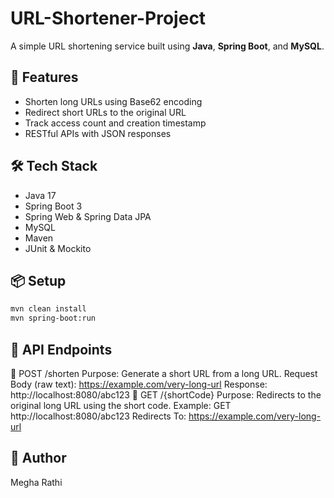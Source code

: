 # URL-Shortener-Project
A simple URL shortening service built using **Java**, **Spring Boot**, and **MySQL**.

## 🚀 Features
- Shorten long URLs using Base62 encoding
- Redirect short URLs to the original URL
- Track access count and creation timestamp
- RESTful APIs with JSON responses

## 🛠 Tech Stack
- Java 17
- Spring Boot 3
- Spring Web & Spring Data JPA
- MySQL
- Maven
- JUnit & Mockito

## 📦 Setup
```bash
mvn clean install
mvn spring-boot:run
```

## 🔗 API Endpoints
📌 POST /shorten
Purpose: Generate a short URL from a long URL.
Request Body (raw text): https://example.com/very-long-url
Response: http://localhost:8080/abc123
📌 GET /{shortCode}
Purpose: Redirects to the original long URL using the short code.
Example: GET http://localhost:8080/abc123
Redirects To: https://example.com/very-long-url


## 👤 Author
Megha Rathi
